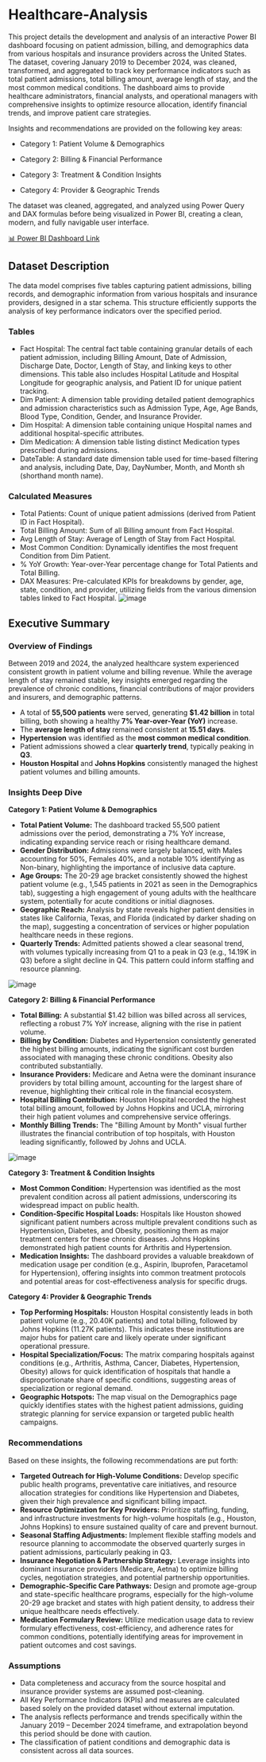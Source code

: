 # Healthcare-Analysis
This project details the development and analysis of an interactive Power BI dashboard focusing on patient admission, billing, and demographics data from various hospitals and insurance providers across the United States. The dataset, covering January 2019 to December 2024, was cleaned, transformed, and aggregated to track key performance indicators such as total patient admissions, total billing amount, average length of stay, and the most common medical conditions. The dashboard aims to provide healthcare administrators, financial analysts, and operational managers with comprehensive insights to optimize resource allocation, identify financial trends, and improve patient care strategies.

Insights and recommendations are provided on the following key areas:

* Category 1: Patient Volume & Demographics

* Category 2: Billing & Financial Performance

* Category 3: Treatment & Condition Insights

* Category 4: Provider & Geographic Trends

The dataset was cleaned, aggregated, and analyzed using Power Query and DAX formulas before being visualized in Power BI, creating a clean, modern, and fully navigable user interface.

[📊 Power BI Dashboard Link](https://app.powerbi.com/view?r=eyJrIjoiNWNjNTZmN2EtYjJhMC00MjMzLTlmYWUtOGZlNGNkYjEzNmMwIiwidCI6IjM0YzAxYWRhLTc5MDItNGQ2My04MjgyLThkYzRiZjhmNTUxZCJ9) 

## Dataset Description
The data model comprises five tables capturing patient admissions, billing records, and demographic information from various hospitals and insurance providers, designed in a star schema. This structure efficiently supports the analysis of key performance indicators over the specified period.

### Tables
* Fact Hospital: The central fact table containing granular details of each patient admission, including Billing Amount, Date of Admission, Discharge Date, Doctor, Length of Stay, and linking keys to other dimensions. This table also includes Hospital Latitude and Hospital Longitude for geographic analysis, and Patient ID for unique patient tracking.
* Dim Patient: A dimension table providing detailed patient demographics and admission characteristics such as Admission Type, Age, Age Bands, Blood Type, Condition, Gender, and Insurance Provider.
* Dim Hospital: A dimension table containing unique Hospital names and additional hospital-specific attributes.
* Dim Medication: A dimension table listing distinct Medication types prescribed during admissions.
* DateTable: A standard date dimension table used for time-based filtering and analysis, including Date, Day, DayNumber, Month, and Month sh (shorthand month name).

### Calculated Measures
* Total Patients: Count of unique patient admissions (derived from Patient ID in Fact Hospital).
* Total Billing Amount: Sum of all Billing amount from Fact Hospital.
* Avg Length of Stay: Average of Length of Stay from Fact Hospital.
* Most Common Condition: Dynamically identifies the most frequent Condition from Dim Patient.
* % YoY Growth: Year-over-Year percentage change for Total Patients and Total Billing.
* DAX Measures: Pre-calculated KPIs for breakdowns by gender, age, state, condition, and provider, utilizing fields from the various dimension tables linked to Fact Hospital.
![image](https://github.com/IssyyA/Healthcare-Analysis/blob/main/Screenshot%202025-08-25%20155919.png)

## Executive Summary

### Overview of Findings
Between 2019 and 2024, the analyzed healthcare system experienced consistent growth in patient volume and billing revenue. While the average length of stay remained stable, key insights emerged regarding the prevalence of chronic conditions, financial contributions of major providers and insurers, and demographic patterns.

*   A total of **55,500 patients** were served, generating **$1.42 billion** in total billing, both showing a healthy **7% Year-over-Year (YoY)** increase.
*   The **average length of stay** remained consistent at **15.51 days**.
*   **Hypertension** was identified as the **most common medical condition**.
*   Patient admissions showed a clear **quarterly trend**, typically peaking in **Q3**.
*   **Houston Hospital** and **Johns Hopkins** consistently managed the highest patient volumes and billing amounts.

### Insights Deep Dive

**Category 1: Patient Volume & Demographics**
*   **Total Patient Volume:** The dashboard tracked 55,500 patient admissions over the period, demonstrating a 7% YoY increase, indicating expanding service reach or rising healthcare demand.
*   **Gender Distribution:** Admissions were largely balanced, with Males accounting for 50%, Females 40%, and a notable 10% identifying as Non-binary, highlighting the importance of inclusive data capture.
*   **Age Groups:** The 20-29 age bracket consistently showed the highest patient volume (e.g., 1,545 patients in 2021 as seen in the Demographics tab), suggesting a high engagement of young adults with the healthcare system, potentially for acute conditions or initial diagnoses.
*   **Geographic Reach:** Analysis by state reveals higher patient densities in states like California, Texas, and Florida (indicated by darker shading on the map), suggesting a concentration of services or higher population healthcare needs in these regions.
*   **Quarterly Trends:** Admitted patients showed a clear seasonal trend, with volumes typically increasing from Q1 to a peak in Q3 (e.g., 14.19K in Q3) before a slight decline in Q4. This pattern could inform staffing and resource planning.

![image](https://github.com/IssyyA/Healthcare-Analysis/blob/main/Screenshot%202025-08-25%20153001.png)

**Category 2: Billing & Financial Performance**
*   **Total Billing:** A substantial $1.42 billion was billed across all services, reflecting a robust 7% YoY increase, aligning with the rise in patient volume.
*   **Billing by Condition:** Diabetes and Hypertension consistently generated the highest billing amounts, indicating the significant cost burden associated with managing these chronic conditions. Obesity also contributed substantially.
*   **Insurance Providers:** Medicare and Aetna were the dominant insurance providers by total billing amount, accounting for the largest share of revenue, highlighting their critical role in the financial ecosystem.
*   **Hospital Billing Contribution:** Houston Hospital recorded the highest total billing amount, followed by Johns Hopkins and UCLA, mirroring their high patient volumes and comprehensive service offerings.
*   **Monthly Billing Trends:** The "Billing Amount by Month" visual further illustrates the financial contribution of top hospitals, with Houston leading significantly, followed by Johns and UCLA.

![image](https://github.com/IssyyA/Healthcare-Analysis/blob/main/Screenshot%202025-08-25%20153013.png)

**Category 3: Treatment & Condition Insights**
*   **Most Common Condition:** Hypertension was identified as the most prevalent condition across all patient admissions, underscoring its widespread impact on public health.
*   **Condition-Specific Hospital Loads:** Hospitals like Houston showed significant patient numbers across multiple prevalent conditions such as Hypertension, Diabetes, and Obesity, positioning them as major treatment centers for these chronic diseases. Johns Hopkins demonstrated high patient counts for Arthritis and Hypertension.
*   **Medication Insights:** The dashboard provides a valuable breakdown of medication usage per condition (e.g., Aspirin, Ibuprofen, Paracetamol for Hypertension), offering insights into common treatment protocols and potential areas for cost-effectiveness analysis for specific drugs.

**Category 4: Provider & Geographic Trends**
*   **Top Performing Hospitals:** Houston Hospital consistently leads in both patient volume (e.g., 20.40K patients) and total billing, followed by Johns Hopkins (11.27K patients). This indicates these institutions are major hubs for patient care and likely operate under significant operational pressure.
*   **Hospital Specialization/Focus:** The matrix comparing hospitals against conditions (e.g., Arthritis, Asthma, Cancer, Diabetes, Hypertension, Obesity) allows for quick identification of hospitals that handle a disproportionate share of specific conditions, suggesting areas of specialization or regional demand.
*   **Geographic Hotspots:** The map visual on the Demographics page quickly identifies states with the highest patient admissions, guiding strategic planning for service expansion or targeted public health campaigns.

### Recommendations

Based on these insights, the following recommendations are put forth:

*   **Targeted Outreach for High-Volume Conditions:** Develop specific public health programs, preventative care initiatives, and resource allocation strategies for conditions like Hypertension and Diabetes, given their high prevalence and significant billing impact.
*   **Resource Optimization for Key Providers:** Prioritize staffing, funding, and infrastructure investments for high-volume hospitals (e.g., Houston, Johns Hopkins) to ensure sustained quality of care and prevent burnout.
*   **Seasonal Staffing Adjustments:** Implement flexible staffing models and resource planning to accommodate the observed quarterly surges in patient admissions, particularly peaking in Q3.
*   **Insurance Negotiation & Partnership Strategy:** Leverage insights into dominant insurance providers (Medicare, Aetna) to optimize billing cycles, negotiation strategies, and potential partnership opportunities.
*   **Demographic-Specific Care Pathways:** Design and promote age-group and state-specific healthcare programs, especially for the high-volume 20-29 age bracket and states with high patient density, to address their unique healthcare needs effectively.
*   **Medication Formulary Review:** Utilize medication usage data to review formulary effectiveness, cost-efficiency, and adherence rates for common conditions, potentially identifying areas for improvement in patient outcomes and cost savings.

### Assumptions

*   Data completeness and accuracy from the source hospital and insurance provider systems are assumed post-cleaning.
*   All Key Performance Indicators (KPIs) and measures are calculated based solely on the provided dataset without external imputation.
*   The analysis reflects performance and trends specifically within the January 2019 – December 2024 timeframe, and extrapolation beyond this period should be done with caution.
*   The classification of patient conditions and demographic data is consistent across all data sources.


